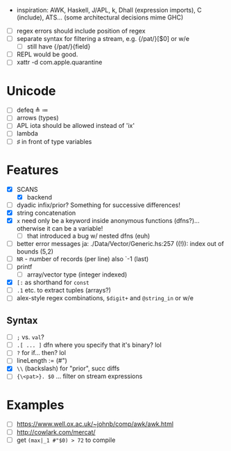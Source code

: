 - inspiration: AWK, Haskell, J/APL, k, Dhall (expression imports), C (include), ATS... (some architectural decisions mime GHC)
- [ ] regex errors should include position of regex
- [ ] separate syntax for filtering a stream, e.g. {/pat/}[$0] or w/e
  - [ ] still have {/pat/}{field}
- [ ] REPL would be good.
- [ ] xattr -d com.apple.quarantine
# Unicode
- [ ] defeq ≜ ≔
- [ ] arrows (types)
- [ ] APL iota should be allowed instead of 'ix'
- [ ] lambda
- [ ] ♯ in front of type variables
# Features
- [x] SCANS
  - [x] backend
- [ ] dyadic infix/prior? Something for successive differences!
- [x] string concatenation
- [x] `x` need only be a keyword inside anonymous functions (dfns?)... otherwise it
  can be a variable!
  - [ ] that introduced a bug w/ nested dfns (euh)
- [ ] better error messages ja: ./Data/Vector/Generic.hs:257 ((!)): index out of bounds (5,2)
- [ ] `NR` - number of records (per line) also `-1 (last)
- [ ] printf
  - [ ] array/vector type (integer indexed)
- [x] `[:` as shorthand for `const`
- [ ] `.1` etc. to extract tuples (arrays?)
- [ ] alex-style regex combinations, `$digit+` and `@string_in` or w/e
## Syntax
- [ ] `;` vs. `val`?
- [ ] `.[ ... ]` dfn where you specify that it's binary? lol
- [ ] `?` for if... then? lol
- [ ] lineLength := (#")
- [x] `\\` (backslash) for "prior", succ diffs
- [ ] `{\<pat>}. $0` ... filter on stream expressions
# Examples
- [ ] https://www.well.ox.ac.uk/~johnb/comp/awk/awk.html
- [ ] http://cowlark.com/mercat/
- [ ] get `(max|_1 #"$0) > 72` to compile
